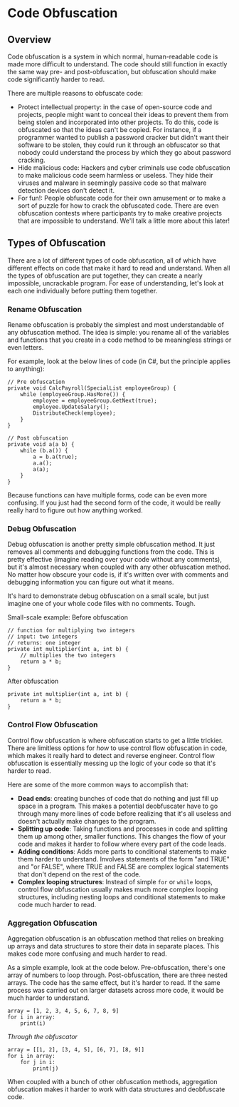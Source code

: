 # Code Obfuscation

## Overview
Code obfuscation is a system in which normal, human-readable code is made more difficult to understand. The code should still function in exactly the same way pre- and post-obfuscation, but obfuscation should make code significantly harder to read.

There are multiple reasons to obfuscate code:
- Protect intellectual property: in the case of open-source code and projects, people might want to conceal their ideas to prevent them from being stolen and incorporated into other projects. To do this, code is obfuscated so that the ideas can't be copied. For instance, if a programmer wanted to publish a password cracker but didn't want their software to be stolen, they could run it through an obfuscator so that nobody could understand the process by which they go about password cracking.
- Hide malicious code: Hackers and cyber criminals use code obfuscation to make malicious code seem harmless or useless. They hide their viruses and malware in seemingly passive code so that malware detection devices don't detect it.
- For fun!: People obfuscate code for their own amusement or to make a sort of puzzle for how to crack the obfuscated code. There are even obfuscation contests where participants try to make creative projects that are impossible to understand. We'll talk a little more about this later!

## Types of Obfuscation
There are a lot of different types of code obfuscation, all of which have different effects on code that make it hard to read and understand. When all the types of obfuscation are put together, they can create a nearly impossible, uncrackable program. For ease of understanding, let's look at each one individually before putting them together.

### Rename Obfuscation
Rename obfuscation is probably the simplest and most understandable of any obfuscation method. The idea is simple: you rename all of the variables and functions that you create in a code method to be meaningless strings or even letters.

For example, look at the below lines of code (in C#, but the principle applies to anything):
```
// Pre obfuscation
private void CalcPayroll(SpecialList employeeGroup) {
    while (employeeGroup.HasMore()) {
        employee = employeeGroup.GetNext(true);
        employee.UpdateSalary();
        DistributeCheck(employee);
    }
}

// Post obfuscation
private void a(a b) {
    while (b.a()) {
        a = b.a(true);
        a.a();
        a(a);
    }
}
```
Because functions can have multiple forms, code can be even more confusing. If you just had the second form of the code, it would be really really hard to figure out how anything worked.

### Debug Obfuscation
Debug obfuscation is another pretty simple obfuscation method. It just removes all comments and debugging functions from the code. This is pretty effective (imagine reading over your code without any comments), but it's almost necessary when coupled with any other obfuscation method. No matter how obscure your code is, if it's written over with comments and debugging information you can figure out what it means.

It's hard to demonstrate debug obfuscation on a small scale, but just imagine one of your whole code files with no comments. Tough.

Small-scale example:
Before obfuscation
```
// function for multiplying two integers
// input: two integers
// returns: one integer
private int multiplier(int a, int b) {
    // multiplies the two integers
    return a * b;
}
```

After obfuscation
```
private int multiplier(int a, int b) {
    return a * b;
}
```

### Control Flow Obfuscation
Control flow obfuscation is where obfuscation starts to get a little trickier. There are limitless options for *how* to use control flow obfuscation in code, which makes it really hard to detect and reverse engineer. Control flow obfuscation is essentially messing up the logic of your code so that it's harder to read.

Here are some of the more common ways to accomplish that:
- **Dead ends**: creating bunches of code that do nothing and just fill up space in a program. This makes a potential deobfuscater have to go through many more lines of code before realizing that it's all useless and doesn't actually make changes to the program.
- **Splitting up code**: Taking functions and processes in code and splitting them up among other, smaller functions. This changes the flow of your code and makes it harder to follow where every part of the code leads.
- **Adding conditions**: Adds more parts to conditional statements to make them harder to understand. Involves statements of the form "and TRUE" and "or FALSE", where TRUE and FALSE are complex logical statements that don't depend on the rest of the code.
- **Complex looping structures**: Instead of simple `for` or `while` loops, control flow obfuscation usually makes much more complex looping structures, including nesting loops and conditional statements to make code much harder to read.

### Aggregation Obfuscation
Aggregation obfuscation is an obfuscation method that relies on breaking up arrays and data structures to store their data in separate places. This makes code more confusing and much harder to read.

As a simple example, look at the code below. Pre-obfuscation, there's one array of numbers to loop through. Post-obfuscation, there are three nested arrays. The code has the same effect, but it's harder to read. If the same process was carried out on larger datasets across more code, it would be much harder to understand.
```
array = [1, 2, 3, 4, 5, 6, 7, 8, 9]
for i in array:
    print(i)
```

*Through the obfuscator*

```
array = [[1, 2], [3, 4, 5], [6, 7], [8, 9]]
for i in array:
    for j in i:
        print(j)
```

When coupled with a bunch of other obfuscation methods, aggregation obfuscation makes it harder to work with data structures and deobfuscate code.